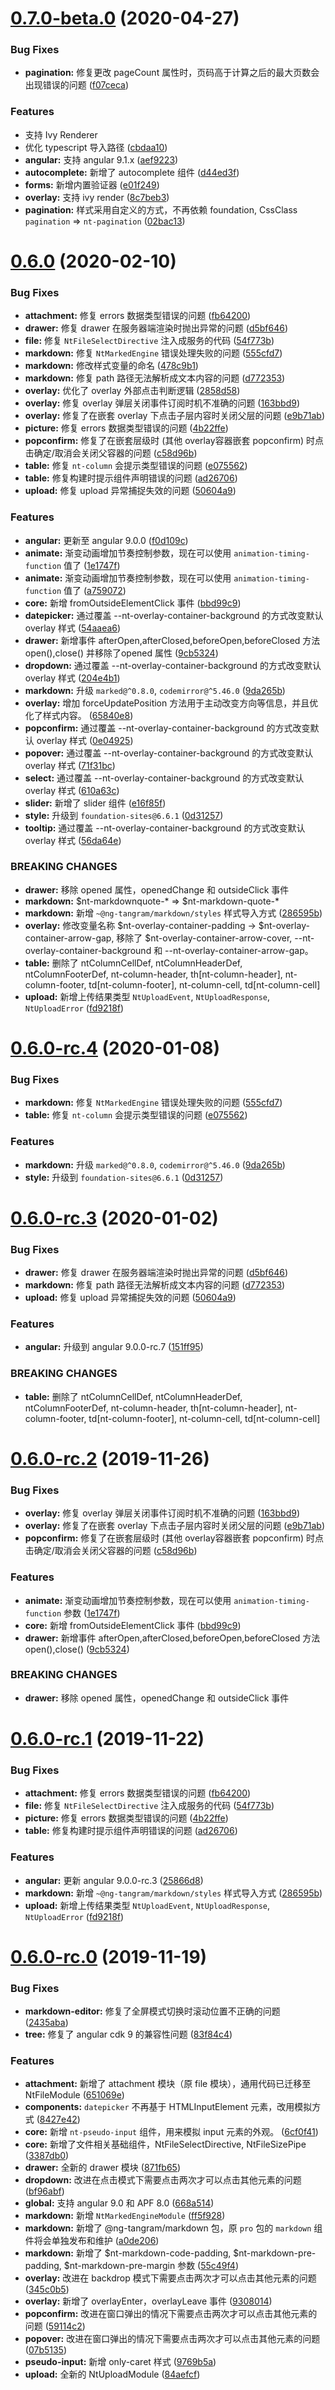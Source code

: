 # [0.7.0-beta.0](https://github.com/livebridge-lab/ng-tangram/compare/0.6.0...0.7.0-beta.0) (2020-04-27)


### Bug Fixes

* **pagination:** 修复更改 pageCount 属性时，页码高于计算之后的最大页数会出现错误的问题 ([f07ceca](https://github.com/livebridge-lab/ng-tangram/commit/f07cecae9ac5ba70ea074f52ac765506023f88c5))


### Features

* 支持 Ivy Renderer
* 优化 typescript 导入路径 ([cbdaa10](https://github.com/livebridge-lab/ng-tangram/commit/cbdaa1048779abe5b779d4e822a50a840903740c))
* **angular:** 支持 angular 9.1.x ([aef9223](https://github.com/livebridge-lab/ng-tangram/commit/aef92236f02ea6946ecbe744e3959b12f55fbeb7))
* **autocomplete:** 新增了 autocomplete 组件 ([d44ed3f](https://github.com/livebridge-lab/ng-tangram/commit/d44ed3f187ebce7a397405268a7e2466290abc52))
* **forms:** 新增内置验证器 ([e01f249](https://github.com/livebridge-lab/ng-tangram/commit/e01f249cfc8a1bfb15b2b4fcedc5356500b8d6c4))
* **overlay:** 支持 ivy render ([8c7beb3](https://github.com/livebridge-lab/ng-tangram/commit/8c7beb36c306d39c650739c3bbb9832f1b695dda))
* **pagination:** 样式采用自定义的方式，不再依赖 foundation, CssClass `pagination` => `nt-pagination` ([02bac13](https://github.com/livebridge-lab/ng-tangram/commit/02bac13f02e4968651c080561be232283c4b355a))



# [0.6.0](https://github.com/livebridge-lab/ng-tangram/compare/0.6.0-rc.0...0.6.0) (2020-02-10)

### Bug Fixes

* **attachment:** 修复 errors 数据类型错误的问题 ([fb64200](https://github.com/livebridge-lab/ng-tangram/commit/fb6420040c5af71a8a93645c0a612e3b4328d87e))
* **drawer:** 修复 drawer 在服务器端渲染时抛出异常的问题 ([d5bf646](https://github.com/livebridge-lab/ng-tangram/commit/d5bf646eea75b9be67ad06579e0977e01c785d3a))
* **file:** 修复 `NtFileSelectDirective` 注入成服务的代码 ([54f773b](https://github.com/livebridge-lab/ng-tangram/commit/54f773baad97766ee4a9ee91a74f65c48b6d6f4d))
* **markdown:** 修复 `NtMarkedEngine` 错误处理失败的问题 ([555cfd7](https://github.com/livebridge-lab/ng-tangram/commit/555cfd7857f6fb063ed545d90740b101a2e15f90))
* **markdown:** 修改样式变量的命名 ([478c9b1](https://github.com/livebridge-lab/ng-tangram/commit/478c9b123a7ab12afb1867a4aa38fc402b2937c4))
* **markdown:** 修复 path 路径无法解析成文本内容的问题 ([d772353](https://github.com/livebridge-lab/ng-tangram/commit/d7723530a8339ad724c2cb0a5843d72b62e0ed82))
* **overlay:** 优化了 overlay 外部点击判断逻辑 ([2858d58](https://github.com/livebridge-lab/ng-tangram/commit/2858d58a9458d430f97afc0647e7c1988083c233))
* **overlay:** 修复 overlay 弹层关闭事件订阅时机不准确的问题 ([163bbd9](https://github.com/livebridge-lab/ng-tangram/commit/163bbd9dfeef8fb206556d3aa70797bdfc4232af))
* **overlay:** 修复了在嵌套 overlay 下点击子层内容时关闭父层的问题 ([e9b71ab](https://github.com/livebridge-lab/ng-tangram/commit/e9b71ab32405e0597b18085662eedd390a616685))
* **picture:** 修复 errors 数据类型错误的问题 ([4b22ffe](https://github.com/livebridge-lab/ng-tangram/commit/4b22ffe863d5ca254d1933eef79457b8b011543d))
* **popconfirm:** 修复了在嵌套层级时 (其他 overlay容器嵌套 popconfirm) 时点击确定/取消会关闭父容器的问题 ([c58d96b](https://github.com/livebridge-lab/ng-tangram/commit/c58d96b3c46475e10c5f5603c01682a5164eb1bf))
* **table:** 修复 `nt-column` 会提示类型错误的问题 ([e075562](https://github.com/livebridge-lab/ng-tangram/commit/e07556222df3cd6e636d67751518907489b8a82e))
* **table:** 修复构建时提示组件声明错误的问题 ([ad26706](https://github.com/livebridge-lab/ng-tangram/commit/ad267064b306f2c21600d5cf8bb06012aebe2eb7))
* **upload:** 修复 upload 异常捕捉失效的问题 ([50604a9](https://github.com/livebridge-lab/ng-tangram/commit/50604a95bb885ef445ff305b9a560d97615fc8e2))

### Features

* **angular:** 更新至 angular 9.0.0 ([f0d109c](https://github.com/livebridge-lab/ng-tangram/commit/f0d109c4b6ab80e4d2c9c33aa9ecb51c1c57ff66))
* **animate:** 渐变动画增加节奏控制参数，现在可以使用 `animation-timing-function` 值了 ([1e1747f](https://github.com/livebridge-lab/ng-tangram/commit/1e1747f6dd87f951be52ef53f078c53660cccc79))
* **animate:** 渐变动画增加节奏控制参数，现在可以使用 `animation-timing-function` 值了 ([a759072](https://github.com/livebridge-lab/ng-tangram/commit/a759072fd38eb22f9cb5e9c798d587068f0ed7c7))
* **core:** 新增 fromOutsideElementClick 事件 ([bbd99c9](https://github.com/livebridge-lab/ng-tangram/commit/bbd99c93730528b4efab8a72febed7751164ccdc))
* **datepicker:** 通过覆盖 --nt-overlay-container-background 的方式改变默认 overlay 样式 ([54aaea6](https://github.com/livebridge-lab/ng-tangram/commit/54aaea62f276e19e0ce7b055e2eb737d7f53dc07))
* **drawer:** 新增事件 afterOpen,afterClosed,beforeOpen,beforeClosed 方法 open(),close() 并移除了opened 属性 ([9cb5324](https://github.com/livebridge-lab/ng-tangram/commit/9cb532458caa7ebf32f53ffae70468cef439154a))
* **dropdown:** 通过覆盖 --nt-overlay-container-background 的方式改变默认 overlay 样式 ([204e4b1](https://github.com/livebridge-lab/ng-tangram/commit/204e4b1ce6acf1353567a1a21d89ab259877c5a4))
* **markdown:** 升级 `marked@^0.8.0`, `codemirror@^5.46.0` ([9da265b](https://github.com/livebridge-lab/ng-tangram/commit/9da265b1bdf75e2eea534534998b02d517b917f2))
* **overlay:** 增加 forceUpdatePosition 方法用于主动改变方向等信息，并且优化了样式内容。 ([65840e8](https://github.com/livebridge-lab/ng-tangram/commit/65840e88f71659d8db04acc6cdf1a5ef76c23683))
* **popconfirm:** 通过覆盖 --nt-overlay-container-background 的方式改变默认 overlay 样式 ([0e04925](https://github.com/livebridge-lab/ng-tangram/commit/0e04925733653f4c9d447b2237fb99787b0d5f88))
* **popover:** 通过覆盖 --nt-overlay-container-background 的方式改变默认 overlay 样式 ([71f31bc](https://github.com/livebridge-lab/ng-tangram/commit/71f31bcb67fe4f3ae0f17d864c817b5c10a2357a))
* **select:** 通过覆盖 --nt-overlay-container-background 的方式改变默认 overlay 样式 ([610a63c](https://github.com/livebridge-lab/ng-tangram/commit/610a63c171b1c26cc311776f7ae598bc2d0a8d0d))
* **slider:** 新增了 slider 组件 ([e16f85f](https://github.com/livebridge-lab/ng-tangram/commit/e16f85f57f1108dbb44ab9222d1185e4d3300c58))
* **style:** 升级到 `foundation-sites@6.6.1` ([0d31257](https://github.com/livebridge-lab/ng-tangram/commit/0d31257d33a5e81ff65e6b3e346a43a8ec0ba3a8))
* **tooltip:** 通过覆盖 --nt-overlay-container-background 的方式改变默认 overlay 样式 ([56da64e](https://github.com/livebridge-lab/ng-tangram/commit/56da64eb69a380f76467af182fb5b4b4466ed434))

### BREAKING CHANGES

* **drawer:** 移除 opened 属性，openedChange 和 outsideClick 事件
* **markdown:** $nt-markdownquote-* => $nt-markdown-quote-*
* **markdown:** 新增 `~@ng-tangram/markdown/styles` 样式导入方式 ([286595b](https://github.com/livebridge-lab/ng-tangram/commit/286595b7e4a3151c0ebc4eb892022317837a862c))
* **overlay:** 修改变量名称 $nt-overlay-container-padding -> $nt-overlay-container-arrow-gap, 移除了 $nt-overlay-container-arrow-cover, --nt-overlay-container-background 和 --nt-overlay-container-arrow-gap。
* **table:** 删除了 ntColumnCellDef, ntColumnHeaderDef, ntColumnFooterDef, nt-column-header, th[nt-column-header], nt-column-footer, td[nt-column-footer], nt-column-cell, td[nt-column-cell]
* **upload:** 新增上传结果类型 `NtUploadEvent`, `NtUploadResponse`, `NtUploadError` ([fd9218f](https://github.com/livebridge-lab/ng-tangram/commit/fd9218f9143054f133c776abb74bb4c4e89bd715))

# [0.6.0-rc.4](https://github.com/livebridge-lab/ng-tangram/compare/0.6.0-rc.3...0.6.0-rc.4) (2020-01-08)

### Bug Fixes

* **markdown:** 修复 `NtMarkedEngine` 错误处理失败的问题 ([555cfd7](https://github.com/livebridge-lab/ng-tangram/commit/555cfd7857f6fb063ed545d90740b101a2e15f90))
* **table:** 修复 `nt-column` 会提示类型错误的问题 ([e075562](https://github.com/livebridge-lab/ng-tangram/commit/e07556222df3cd6e636d67751518907489b8a82e))

### Features

* **markdown:** 升级 `marked@^0.8.0`, `codemirror@^5.46.0` ([9da265b](https://github.com/livebridge-lab/ng-tangram/commit/9da265b1bdf75e2eea534534998b02d517b917f2))
* **style:** 升级到 `foundation-sites@6.6.1` ([0d31257](https://github.com/livebridge-lab/ng-tangram/commit/0d31257d33a5e81ff65e6b3e346a43a8ec0ba3a8))


# [0.6.0-rc.3](https://github.com/livebridge-lab/ng-tangram/compare/0.6.0-rc.2...0.6.0-rc.3) (2020-01-02)


### Bug Fixes

* **drawer:** 修复 drawer 在服务器端渲染时抛出异常的问题 ([d5bf646](https://github.com/livebridge-lab/ng-tangram/commit/d5bf646eea75b9be67ad06579e0977e01c785d3a))
* **markdown:** 修复 path 路径无法解析成文本内容的问题 ([d772353](https://github.com/livebridge-lab/ng-tangram/commit/d7723530a8339ad724c2cb0a5843d72b62e0ed82))
* **upload:** 修复 upload 异常捕捉失效的问题 ([50604a9](https://github.com/livebridge-lab/ng-tangram/commit/50604a95bb885ef445ff305b9a560d97615fc8e2))


### Features

* **angular:** 升级到 angular 9.0.0-rc.7 ([151ff95](https://github.com/livebridge-lab/ng-tangram/commit/151ff9507b7c13397f9e4316362fd2795210d4f5))

### BREAKING CHANGES

* **table:** 删除了 ntColumnCellDef, ntColumnHeaderDef, ntColumnFooterDef, nt-column-header, th[nt-column-header], nt-column-footer, td[nt-column-footer], nt-column-cell, td[nt-column-cell]

# [0.6.0-rc.2](https://github.com/livebridge-lab/ng-tangram/compare/0.6.0-rc...0.6.0-rc.2) (2019-11-26)

### Bug Fixes

* **overlay:** 修复 overlay 弹层关闭事件订阅时机不准确的问题 ([163bbd9](https://github.com/livebridge-lab/ng-tangram/commit/163bbd9dfeef8fb206556d3aa70797bdfc4232af))
* **overlay:** 修复了在嵌套 overlay 下点击子层内容时关闭父层的问题 ([e9b71ab](https://github.com/livebridge-lab/ng-tangram/commit/e9b71ab32405e0597b18085662eedd390a616685))
* **popconfirm:** 修复了在嵌套层级时 (其他 overlay容器嵌套 popconfirm) 时点击确定/取消会关闭父容器的问题 ([c58d96b](https://github.com/livebridge-lab/ng-tangram/commit/c58d96b3c46475e10c5f5603c01682a5164eb1bf))

### Features

* **animate:** 渐变动画增加节奏控制参数，现在可以使用 `animation-timing-function` 参数 ([1e1747f](https://github.com/livebridge-lab/ng-tangram/commit/1e1747f6dd87f951be52ef53f078c53660cccc79))
* **core:** 新增 fromOutsideElementClick 事件 ([bbd99c9](https://github.com/livebridge-lab/ng-tangram/commit/bbd99c93730528b4efab8a72febed7751164ccdc))
* **drawer:** 新增事件 afterOpen,afterClosed,beforeOpen,beforeClosed 方法 open(),close() ([9cb5324](https://github.com/livebridge-lab/ng-tangram/commit/9cb532458caa7ebf32f53ffae70468cef439154a))

### BREAKING CHANGES

* **drawer:** 移除 opened 属性，openedChange 和 outsideClick 事件

# [0.6.0-rc.1](https://github.com/livebridge-lab/ng-tangram/compare/0.6.0-rc.0...0.6.0-rc.1) (2019-11-22)

### Bug Fixes

* **attachment:** 修复 errors 数据类型错误的问题 ([fb64200](https://github.com/livebridge-lab/ng-tangram/commit/fb6420040c5af71a8a93645c0a612e3b4328d87e))
* **file:** 修复 `NtFileSelectDirective` 注入成服务的代码 ([54f773b](https://github.com/livebridge-lab/ng-tangram/commit/54f773baad97766ee4a9ee91a74f65c48b6d6f4d))
* **picture:** 修复 errors 数据类型错误的问题 ([4b22ffe](https://github.com/livebridge-lab/ng-tangram/commit/4b22ffe863d5ca254d1933eef79457b8b011543d))
* **table:** 修复构建时提示组件声明错误的问题 ([ad26706](https://github.com/livebridge-lab/ng-tangram/commit/ad267064b306f2c21600d5cf8bb06012aebe2eb7))


### Features

* **angular:** 更新 angular 9.0.0-rc.3 ([25866d8](https://github.com/livebridge-lab/ng-tangram/commit/25866d8a9dc2c3d779849b5d5e662346d38b5702))
* **markdown:** 新增 `~@ng-tangram/markdown/styles` 样式导入方式 ([286595b](https://github.com/livebridge-lab/ng-tangram/commit/286595b7e4a3151c0ebc4eb892022317837a862c))
* **upload:** 新增上传结果类型 `NtUploadEvent`, `NtUploadResponse`, `NtUploadError` ([fd9218f](https://github.com/livebridge-lab/ng-tangram/commit/fd9218f9143054f133c776abb74bb4c4e89bd715))


# [0.6.0-rc.0](https://github.com/livebridge-lab/ng-tangram/compare/0.4.0...0.6.0-rc.0) (2019-11-19)


### Bug Fixes

* **markdown-editor:** 修复了全屏模式切换时滚动位置不正确的问题 ([2435aba](https://github.com/livebridge-lab/ng-tangram/commit/2435aba291fc2c836ca0476fc0aed0e56d714239))
* **tree:** 修复了 angular cdk 9 的兼容性问题 ([83f84c4](https://github.com/livebridge-lab/ng-tangram/commit/83f84c483b6e88963fffd6afc564e2652cb8ae89))

### Features

* **attachment:** 新增了 attachment 模块（原 file 模块），通用代码已迁移至 NtFileModule ([651069e](https://github.com/livebridge-lab/ng-tangram/commit/651069ea57c290474abbcd91bb7e096831fc0c13))
* **components:** `datepicker` 不再基于 HTMLInputElement 元素，改用模拟方式 ([8427e42](https://github.com/livebridge-lab/ng-tangram/commit/8427e4215dc99d1295ed8efb155e5f8683ef9972))
* **core:** 新增 `nt-pseudo-input` 组件，用来模拟 input 元素的外观。 ([6cf0f41](https://github.com/livebridge-lab/ng-tangram/commit/6cf0f41d6dcbbf38e5d0356641731b8fc288694e))
* **core:** 新增了文件相关基础组件，NtFileSelectDirective, NtFileSizePipe ([3387db0](https://github.com/livebridge-lab/ng-tangram/commit/3387db0b7f21210e65f6953339549a3f4a5a8eab))
* **drawer:** 全新的 drawer 模块 ([871fb65](https://github.com/livebridge-lab/ng-tangram/commit/871fb657e88790d0a35c9bda7aafe9601144832b))
* **dropdown:** 改进在点击模式下需要点击两次才可以点击其他元素的问题 ([bf96abf](https://github.com/livebridge-lab/ng-tangram/commit/bf96abf5abc2cbed062a3c666665f4b8313b6bff))
* **global:** 支持 angular 9.0 和 APF 8.0 ([668a514](https://github.com/livebridge-lab/ng-tangram/commit/668a5145cf0b8c5f4c9628690126ea2ca6553f84))
* **markdown:** 新增 `NtMarkedEngineModule` ([ff5f928](https://github.com/livebridge-lab/ng-tangram/commit/ff5f9289c107e180e8ba94acd045ba1de1b9b141))
* **markdown:** 新增了 @ng-tangram/markdown 包，原 `pro` 包的 `markdown` 组件将会单独发布和维护 ([a0de206](https://github.com/livebridge-lab/ng-tangram/commit/a0de206d09e1a393341d6e28a932ebcdd7c6a413))
* **markdown:** 新增了 $nt-markdown-code-padding, $nt-markdown-pre-padding, $nt-markdown-pre-margin 参数 ([55c49f4](https://github.com/livebridge-lab/ng-tangram/commit/55c49f4d4c2fadf501530d213b76f6a896950b7a))
* **overlay:** 改进在 backdrop 模式下需要点击两次才可以点击其他元素的问题 ([345c0b5](https://github.com/livebridge-lab/ng-tangram/commit/345c0b5fe0d2293a7a76f755e429e748e26802c0))
* **overlay:** 新增了 overlayEnter，overlayLeave 事件 ([9308014](https://github.com/livebridge-lab/ng-tangram/commit/9308014f1590d4de103d333473157389aaf5a11a))
* **popconfirm:** 改进在窗口弹出的情况下需要点击两次才可以点击其他元素的问题 ([59114c2](https://github.com/livebridge-lab/ng-tangram/commit/59114c2d97f27af8eb1f6639dac7ccfb689c5dc1))
* **popover:** 改进在窗口弹出的情况下需要点击两次才可以点击其他元素的问题 ([07b5135](https://github.com/livebridge-lab/ng-tangram/commit/07b5135238e4e030e272a675ad944603cf5f3c36))
* **pseudo-input:** 新增 only-caret 样式 ([9769b5a](https://github.com/livebridge-lab/ng-tangram/commit/9769b5a7f014316aed2e813984942bf70b257d18))
* **upload:** 全新的 NtUploadModule ([84aefcf](https://github.com/livebridge-lab/ng-tangram/commit/84aefcf8a03f543843b6d32875b224d2474b4d49))

